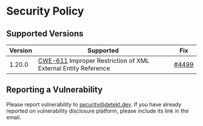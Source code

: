 # Security Policy

## Supported Versions

| Version | Supported                                                                                                        | Fix                                                 |
|---------|------------------------------------------------------------------------------------------------------------------|-----------------------------------------------------|
| 1.20.0  | [CWE-611](https://cwe.mitre.org/data/definitions/611.html) Improper Restriction of XML External Entity Reference | [#4499](https://github.com/detekt/detekt/pull/4499) |

## Reporting a Vulnerability

Please report vulnerability to security@detekt.dev.
If you have already reported on vulnerability disclosure platform, please include its link in the email.
